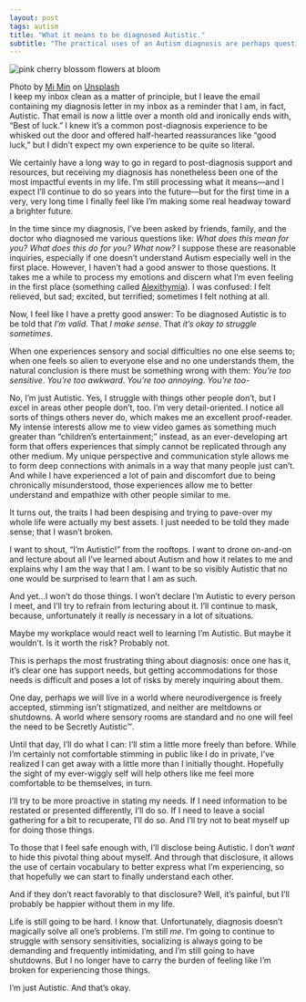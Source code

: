 ```yaml
---
layout: post
tags: autism
title: "What it means to be diagnosed Autistic."
subtitle: "The practical uses of an Autism diagnosis are perhaps questionable, but the personal validation it offers should not be understated."
---
```


![pink cherry blossom flowers at bloom](https://images.unsplash.com/photo-1555231955-348aa2312e19?q=80&w=2340&auto=format&fit=crop&ixlib=rb-4.1.0&ixid=M3wxMjA3fDB8MHxwaG90by1wYWdlfHx8fGVufDB8fHx8fA%3D%3D)
<div class="caption">Photo by <a href="https://unsplash.com/@summer0180">Mi Min</a> on <a href="https://unsplash.com/photos/pink-flowers-at-bloom-pkpqoBp11Jc">Unsplash</a></div>
I keep my inbox clean as a matter of principle, but I leave the email containing my diagnosis letter in my inbox as a reminder that I am, in fact, Autistic. That email is now a little over a month old and ironically ends with, “Best of luck.” I knew it’s a common post-diagnosis experience to be whisked out the door and offered half-hearted reassurances like “good luck,” but I didn’t expect my own experience to be quite so literal.

We certainly have a long way to go in regard to post-diagnosis support and resources, but receiving my diagnosis has nonetheless been one of the most impactful events in my life. I’m still processing what it means—and I expect I’ll continue to do so years into the future—but for the first time in a very, very long time I finally feel like I’m making some real headway toward a brighter future.

In the time since my diagnosis, I’ve been asked by friends, family, and the doctor who diagnosed me various questions like: _What does this mean for you? What does this do for you? What now?_ I suppose these are reasonable inquiries, especially if one doesn’t understand Autism especially well in the first place. However, I haven’t had a good answer to those questions. It takes me a while to process my emotions and discern what I’m even feeling in the first place (something called [Alexithymia](https://en.wikipedia.org/wiki/Alexithymia)). I was confused: I felt relieved, but sad; excited, but terrified; sometimes I felt nothing at all.

Now, I feel like I have a pretty good answer: To be diagnosed Autistic is to be told that _I’m valid_. That _I make sense_. That _it’s okay to struggle sometimes_.

When one experiences sensory and social difficulties no one else seems to; when one feels so alien to everyone else and no one understands them, the natural conclusion is there must be something wrong with them: _You’re too sensitive_. _You’re too awkward_. _You’re too annoying_. _You’re too-_

No, I’m just Autistic. Yes, I struggle with things other people don’t, but I excel in areas other people don’t, too. I’m very detail-oriented. I notice all sorts of things others never do, which makes me an excellent proof-reader. My intense interests allow me to view video games as something much greater than “children’s entertainment;” instead, as an ever-developing art form that offers experiences that simply cannot be replicated through any other medium. My unique perspective and communication style allows me to form deep connections with animals in a way that many people just can’t. And while I have experienced a lot of pain and discomfort due to being chronically misunderstood, those experiences allow me to better understand and empathize with other people similar to me.

It turns out, the traits I had been despising and trying to pave-over my whole life were actually my best assets. I just needed to be told they made sense; that I wasn’t broken.

I want to shout, “I’m Autistic!” from the rooftops. I want to drone on-and-on and lecture about all I’ve learned about Autism and how it relates to me and explains why I am the way that I am. I want to be so visibly Autistic that no one would be surprised to learn that I am as such.

And yet…I won’t do those things. I won’t declare I’m Autistic to every person I meet, and I’ll try to refrain from lecturing about it. I’ll continue to mask, because, unfortunately it really _is_ necessary in a lot of situations.

Maybe my workplace would react well to learning I’m Autistic. But maybe it wouldn’t. Is it worth the risk? Probably not.

This is perhaps the most frustrating thing about diagnosis: once one has it, it’s clear one has support needs, but getting accommodations for those needs is difficult and poses a lot of risks by merely inquiring about them.

One day, perhaps we will live in a world where neurodivergence is freely accepted, stimming isn’t stigmatized, and neither are meltdowns or shutdowns. A world where sensory rooms are standard and no one will feel the need to be Secretly Autistic™.

Until that day, I’ll do what I can: I’ll stim a little more freely than before. While I’m certainly not comfortable stimming in public like I do in private, I’ve realized I can get away with a little more than I initially thought. Hopefully the sight of my ever-wiggly self will help others like me feel more comfortable to be themselves, in turn.

I’ll try to be more proactive in stating my needs. If I need information to be restated or presented differently, I’ll do so. If I need to leave a social gathering for a bit to recuperate, I’ll do so. And I’ll try not to beat myself up for doing those things.

To those that I feel safe enough with, I’ll disclose being Autistic. I don’t _want_ to hide this pivotal thing about myself. And through that disclosure, it allows the use of certain vocabulary to better express what I’m experiencing, so that hopefully we can start to finally understand each other.

And if they don’t react favorably to that disclosure? Well, it’s painful, but I’ll probably be happier without them in my life.

Life is still going to be hard. I know that. Unfortunately, diagnosis doesn’t magically solve all one’s problems. I’m still _me_. I’m going to continue to struggle with sensory sensitivities, socializing is always going to be demanding and frequently intimidating, and I’m still going to have shutdowns. But I no longer have to carry the burden of feeling like I’m broken for experiencing those things.

I’m just Autistic. And that’s okay.